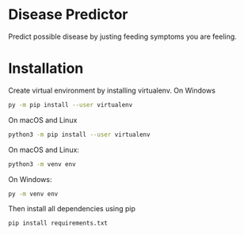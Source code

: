 # Disease Predictor
Predict possible disease by justing feeding symptoms you are feeling.

# Installation
Create virtual environment by installing virtualenv.
On Windows
```bash
py -m pip install --user virtualenv
```
On macOS and Linux
```bash
python3 -m pip install --user virtualenv
```
On macOS and Linux:
```bash
python3 -m venv env
```
On Windows:
```bash
py -m venv env
```
Then install all dependencies using pip
```bash
pip install requirements.txt
```




